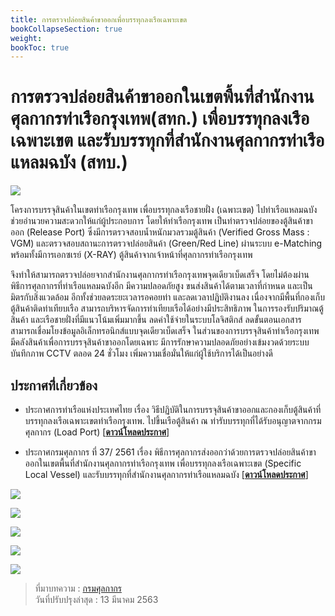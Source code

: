 ```yaml
---
title: การตรวจปล่อยสินค้าขาออกเพื่อบรรทุกลงเรือเฉพาะเขต
bookCollapseSection: true
weight: 
bookToc: true
---
```


การตรวจปล่อยสินค้าขาออกในเขตพื้นที่สำนักงานศุลกากรท่าเรือกรุงเทพ(สทก.) เพื่อบรรทุกลงเรือเฉพาะเขต และรับบรรทุกที่สำนักงานศุลกากรท่าเรือแหลมฉบัง (สทบ.)
=====

![](https://github.com/ecs-support/knowledge-center/raw/master/img/specific-local-vessel.jpg)

โครงการบรรจุสินค้าในเขตท่าเรือกรุงเทพ เพื่อบรรทุกลงเรือชายฝั่ง (เฉพาะเขต) ไปท่าเรือแหลมฉบัง ช่วยอำนวยความสะดวกให้แก่ผู้ประกอบการ โดยให้ท่าเรือกรุงเทพ เป็นท่าตรวจปล่อยของตู้สินค้าขาออก (Release Port) ซึ่งมีการตรวจสอบน้ำหนักมวลรวมตู้สินค้า (Verified Gross Mass : VGM) และตรวจสอบสถานะการตรวจปล่อยสินค้า (Green/Red Line) ผ่านระบบ e-Matching พร้อมทั้งมีการเอกซเรย์ (X-RAY) ตู้สินค้าจากเจ้าหน้าที่ศุลกากรท่าเรือกรุงเทพ  

จึงทำให้สามารถตรวจปล่อยจากสำนักงานศุลกากรท่าเรือกรุงเทพจุดเดียวเบ็ดเสร็จ โดยไม่ต้องผ่านพิธีการศุลกากรที่ท่าเรือแหลมฉบังอีก มีความปลอดภัยสูง ขนส่งสินค้าได้ตามเวลาที่กำหนด และเป็นมิตรกับสิ่งแวดล้อม อีกทั้งช่วยลดระยะเวลารอคอยท่า และลดเวลาปฏิบัติงานลง เนื่องจากมีพื้นที่กองเก็บตู้สินค้าติดท่าเทียบเรือ สามารถบริหารจัดการท่าเทียบเรือได้อย่างมีประสิทธิภาพ ในการรองรับปริมาณตู้สินค้า และเรือชายฝั่งที่มีแนวโน้มเพิ่มมากขึ้น ลดค่าใช้จ่ายในระบบโลจิสติกส์ ลดขั้นตอนเอกสาร สามารถเชื่อมโยงข้อมูลอิเล็กทรอนิกส์แบบจุดเดียวเบ็ดเสร็จ ในส่วนของการบรรจุสินค้าท่าเรือกรุงเทพ มีคลังสินค้าเพื่อการบรรจุสินค้าขาออกโดยเฉพาะ มีการรักษาความปลอดภัยอย่างเข้มงวดด้วยระบบบันทึกภาพ CCTV ตลอด 24 ชั่วโมง เพิ่มความเชื่อมั่นให้แก่ผู้ใช้บริการได้เป็นอย่างดี

## ประกาศที่่เกี่ยวข้อง

- ประกาศการท่าเรือแห่งประเทศไทย เรื่อง วิธีปฏิบัติในการบรรจุสินค้าขาออกและกองเก็บตู้สินค้าที่บรรทุกลงเรือเฉพาะเขตท่าเรือกรุงเทพ. ไปขึ้นเรือตู้สินค้า ณ ท่ารับบรรทุกที่ได้รับอนุญาตจากกรมศุลกากร (Load Port)   [[**ดาวน์โหลดประกาศ**]](http://www.oic.go.th/FILEWEB/CABINFOCENTER7/DRAWER032/GENERAL/DATA0000/00000459.PDF)  
 
- ประกาศกรมศุลกากร ที่ 37/ 2561 เรื่อง พิธีการศุลกากรส่งออกว่าด้วยการตรวจปล่อยสินค้าขาออกในเขตพื้นที่สำนักงานศุลกากรท่าเรือกรุงเทพ เพื่อบรรทุกลงเรือเฉพาะเขต (Specific Local Vessel) และรับบรรทุกที่สำนักงานศุลกากรท่าเรือแหลมฉบัง [[**ดาวน์โหลดประกาศ**]](http://www.customs.go.th/cont_strc_download_with_docno_date.php?lang=th&top_menu=menu_homepage&current_id=14223132414c505f49464b4a464b4d)

![](https://github.com/ecs-support/knowledge-center/raw/master/img/announce/37-2561/00037png_Page1.png)

![](https://github.com/ecs-support/knowledge-center/raw/master/img/announce/37-2561/00037png_Page2.png)

![](https://github.com/ecs-support/knowledge-center/raw/master/img/announce/37-2561/00037png_Page3.png)

![](https://github.com/ecs-support/knowledge-center/raw/master/img/announce/37-2561/00037png_Page4.png)

![](https://github.com/ecs-support/knowledge-center/raw/master/img/announce/37-2561/00037png_Page5.png)





> ที่มาบทความ : [กรมศุลกากร](http://ccc.customs.go.th/cont_strc_faq.php?current_id=14232a32414a505f46&left_menu=interesting_article)  
วันที่ปรับปรุงล่าสุด : 13 มีนาคม 2563